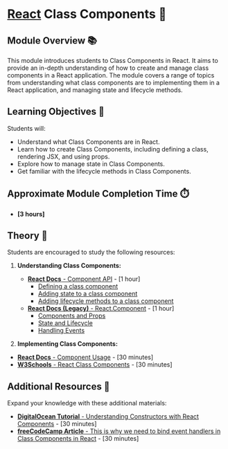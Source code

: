 # [React](https://github.com/rolling-scopes-school/tasks/tree/master/react) Class Components 🌟

## Module Overview 📚

This module introduces students to Class Components in React. It aims to provide an in-depth understanding of how to
create and manage class components in a React application. The module covers a range of topics from understanding what
class components are to implementing them in a React application, and managing state and lifecycle methods.

## Learning Objectives 🎯

Students will:

- Understand what Class Components are in React.
- Learn how to create Class Components, including defining a class, rendering JSX, and using props.
- Explore how to manage state in Class Components.
- Get familiar with the lifecycle methods in Class Components.

## Approximate Module Completion Time ⏱️

- **[3 hours]**

## Theory 📖

Students are encouraged to study the following resources:

1. **Understanding Class Components:**
   - [**React Docs** - Component API](https://react.dev/reference/react/Component) - [1 hour]
     - [Defining a class component](https://react.dev/reference/react/Component#defining-a-class-component)
     - [Adding state to a class component](https://react.dev/reference/react/Component#adding-state-to-a-class-component)
     - [Adding lifecycle methods to a class component](https://react.dev/reference/react/Component#adding-lifecycle-methods-to-a-class-component)
   - [**React Docs (Legacy)** - React.Component](https://legacy.reactjs.org/docs/react-component.html) - [1 hour]
     - [Components and Props](https://legacy.reactjs.org/docs/components-and-props.html)
     - [State and Lifecycle](https://legacy.reactjs.org/docs/state-and-lifecycle.html)
     - [Handling Events](https://legacy.reactjs.org/docs/handling-events.html)

2. **Implementing Class Components:**

- [**React Docs** - Component Usage](https://react.dev/reference/react/Component#usage) - [30 minutes]
- [**W3Schools** - React Class Components](https://www.w3schools.com/react/react_class.asp) - [30 minutes]

## Additional Resources 📘

Expand your knowledge with these additional materials:

- [**DigitalOcean Tutorial** - Understanding Constructors with React Components](https://www.digitalocean.com/community/tutorials/react-constructors-with-react-components) - [30 minutes]
- [**freeCodeCamp Article** - This is why we need to bind event handlers in Class Components in React](https://www.freecodecamp.org/news/this-is-why-we-need-to-bind-event-handlers-in-class-components-in-react-f7ea1a6f93eb/) - [30 minutes]
